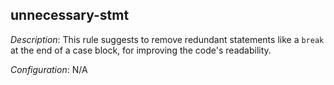 ## unnecessary-stmt

_Description_: This rule suggests to remove redundant statements like a `break` at the end of a case block, for improving the code's readability.

_Configuration_: N/A
